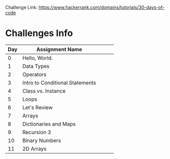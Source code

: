 Challenge Link: https://www.hackerrank.com/domains/tutorials/30-days-of-code

# Challenges Info

| Day | Assignment Name |   |   |   |
|-----|-----------------|---|---|---|
| 0   |     Hello, World.            |   |   |   |
| 1   |     Data Types            |   |   |   |
| 2   |  Operators             |   |   |   |
| 3   |  Intro to Conditional Statements               |   |   |   |
| 4   |  Class vs. Instance               |   |   |   |
| 5   |   Loops              |   |   |   |
| 6   |   Let's Review              |   |   |   |
| 7   |   Arrays             |   |   |   |
| 8   |   Dictionaries and Maps              |   |   |   |
| 9   |    Recursion 3              |   |   |   |
| 10   |    Binary Numbers             |   |   |   |
| 11  |   2D Arrays              |   |   |   |
